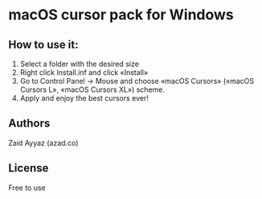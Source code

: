 # macOS cursor pack for Windows

## How to use it:

1. Select a folder with the desired size
2. Right click Install.inf and click «Install» 
3. Go to Control Panel → Mouse and choose «macOS Cursors» («macOS Cursors L», «macOS Cursors XL») scheme. 
4. Apply and enjoy the best cursors ever!

## Authors

Zaid Ayyaz (azad.co)

## License

Free to use
